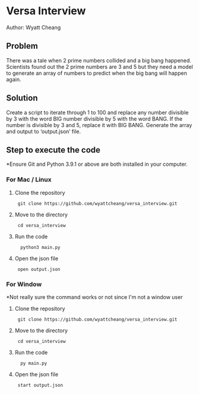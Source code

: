 # Versa Interview
Author: Wyatt Cheang

## Problem
There was a tale when 2 prime numbers collided and a big bang happened. Scientists found out the 2 prime numbers are 3 and 5 but they need a model to generate an array of numbers to predict when the big bang will happen again.

## Solution
Create a script to iterate through 1 to 100 and replace any number divisible by 3 with the word BIG number divisible by 5 with the word BANG. If the number is divisible by 3 and 5, replace it with BIG BANG. Generate the array and output to ‘output.json’ file.

## Step to execute the code

*Ensure Git and Python 3.9.1 or above are both installed in your computer.

### For Mac / Linux
1. Clone the repository

        git clone https://github.com/wyattcheang/versa_interview.git

2. Move to the directory

        cd versa_interview

3. Run the code
       
         python3 main.py


4. Open the json file

        open output.json


### For Window 
*Not really sure the command works or not since I'm not a window user

1. Clone the repository

        git clone https://github.com/wyattcheang/versa_interview.git

2. Move to the directory

        cd versa_interview

3. Run the code
       
         py main.py

4. Open the json file 

        start output.json